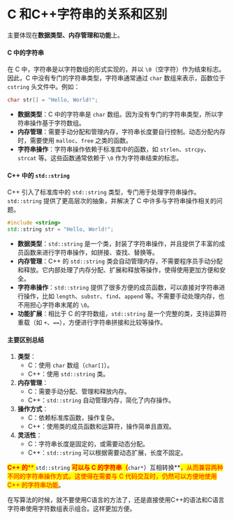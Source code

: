 # C 和C++字符串的关系和区别



主要体现在**数据类型、内存管理和功能**上。

#### C 中的字符串

在 C 中，字符串是以字符数组的形式实现的，并以 `\0`（空字符）作为结束标志。因此，C 中没有专门的字符串类型，字符串通常通过 `char` 数组来表示，函数位于 `cstring` 头文件中。例如：

```c
char str[] = "Hello, World!";
```

* **数据类型**：C 中的字符串是 `char` 数组。因为没有专门的字符串类型，所以字符串操作基于字符数组。
* **内存管理**：需要手动分配和管理内存，字符串长度要自行控制。动态分配内存时，需要使用 `malloc`、`free` 之类的函数。
* **字符串操作**：字符串操作依赖于标准库中的函数，如 `strlen`、`strcpy`、`strcat` 等。这些函数通常依赖于 `\0` 作为字符串结束的标志。

#### C++ 中的 `std::string`

C++ 引入了标准库中的 `std::string` 类型，专门用于处理字符串操作。`std::string` 提供了更高层次的抽象，并解决了 C 中许多与字符串操作相关的问题。

```cpp
#include <string>
std::string str = "Hello, World!";
```

* **数据类型**：`std::string` 是一个类，封装了字符串操作，并且提供了丰富的成员函数来进行字符串操作，如拼接、查找、替换等。
* **内存管理**：C++ 的 `std::string` 类会自动管理内存，不需要程序员手动分配和释放。它内部处理了内存分配、扩展和释放等操作，使得使用更加方便和安全。
* **字符串操作**：`std::string` 提供了很多方便的成员函数，可以直接对字符串进行操作，比如 `length`、`substr`、`find`、`append` 等。不需要手动处理内存，也不用担心字符串末尾的 `\0`。
* **功能扩展**：相比于 C 的字符数组，`std::string` 是一个完整的类，支持运算符重载（如 `+`、`==`），方便进行字符串拼接和比较等操作。

#### 主要区别总结

1. **类型**：
   * C：使用 `char` 数组（`char[]`）。
   * C++：使用 `std::string` 类。
2. **内存管理**：
   * C：需要手动分配、管理和释放内存。
   * C++：`std::string` 自动管理内存，简化了内存操作。
3. **操作方式**：
   * C：依赖标准库函数，操作复杂。
   * C++：使用类的成员函数和运算符，操作简单且直观。
4. **灵活性**：
   * C：字符串长度是固定的，或需要动态分配。
   * C++：`std::string` 可以根据需要动态扩展，长度不固定。

<mark style="color:red;">**C++ 的**</mark><mark style="color:red;">** **</mark><mark style="color:red;">**`std::string`**</mark><mark style="color:red;">** **</mark><mark style="color:red;">**可以与 C 的字符串（**</mark><mark style="color:red;">**`char*`**</mark><mark style="color:red;">**）互相转换**</mark><mark style="color:red;">，从而兼容两种不同的字符串操作方式。这使得在需要与 C 代码交互时，仍然可以方便地使用 C++ 的字符串功能</mark>。



在写算法的时候，就不要使用C语言的方法了，还是直接使用C++的语法和C语言字符串使用字符数组表示组合。这样更加方便。

